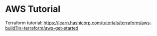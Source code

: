 # AWS Tutorial

Terraform tutorial: <https://learn.hashicorp.com/tutorials/terraform/aws-build?in=terraform/aws-get-started>
